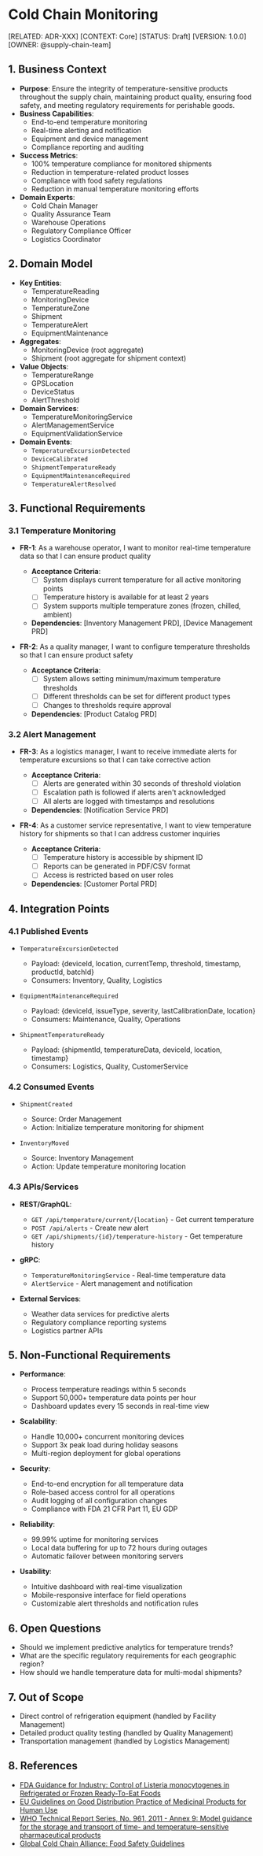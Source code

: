 # Cold Chain Monitoring

[RELATED: ADR-XXX]
[CONTEXT: Core]
[STATUS: Draft]
[VERSION: 1.0.0]
[OWNER: @supply-chain-team]

## 1. Business Context

- **Purpose**: Ensure the integrity of temperature-sensitive products throughout the supply chain, maintaining product quality, ensuring food safety, and meeting regulatory requirements for perishable goods.
- **Business Capabilities**:
  - End-to-end temperature monitoring
  - Real-time alerting and notification
  - Equipment and device management
  - Compliance reporting and auditing
- **Success Metrics**:
  - 100% temperature compliance for monitored shipments
  - Reduction in temperature-related product losses
  - Compliance with food safety regulations
  - Reduction in manual temperature monitoring efforts
- **Domain Experts**:
  - Cold Chain Manager
  - Quality Assurance Team
  - Warehouse Operations
  - Regulatory Compliance Officer
  - Logistics Coordinator

## 2. Domain Model

- **Key Entities**:
  - TemperatureReading
  - MonitoringDevice
  - TemperatureZone
  - Shipment
  - TemperatureAlert
  - EquipmentMaintenance
- **Aggregates**:
  - MonitoringDevice (root aggregate)
  - Shipment (root aggregate for shipment context)
- **Value Objects**:
  - TemperatureRange
  - GPSLocation
  - DeviceStatus
  - AlertThreshold
- **Domain Services**:
  - TemperatureMonitoringService
  - AlertManagementService
  - EquipmentValidationService
- **Domain Events**:
  - `TemperatureExcursionDetected`
  - `DeviceCalibrated`
  - `ShipmentTemperatureReady`
  - `EquipmentMaintenanceRequired`
  - `TemperatureAlertResolved`

## 3. Functional Requirements

### 3.1 Temperature Monitoring

- **FR-1**: As a warehouse operator, I want to monitor real-time temperature data so that I can ensure product quality
  - **Acceptance Criteria**:
    - [ ] System displays current temperature for all active monitoring points
    - [ ] Temperature history is available for at least 2 years
    - [ ] System supports multiple temperature zones (frozen, chilled, ambient)
  - **Dependencies**: [Inventory Management PRD], [Device Management PRD]

- **FR-2**: As a quality manager, I want to configure temperature thresholds so that I can ensure product safety
  - **Acceptance Criteria**:
    - [ ] System allows setting minimum/maximum temperature thresholds
    - [ ] Different thresholds can be set for different product types
    - [ ] Changes to thresholds require approval
  - **Dependencies**: [Product Catalog PRD]

### 3.2 Alert Management

- **FR-3**: As a logistics manager, I want to receive immediate alerts for temperature excursions so that I can take corrective action
  - **Acceptance Criteria**:
    - [ ] Alerts are generated within 30 seconds of threshold violation
    - [ ] Escalation path is followed if alerts aren't acknowledged
    - [ ] All alerts are logged with timestamps and resolutions
  - **Dependencies**: [Notification Service PRD]

- **FR-4**: As a customer service representative, I want to view temperature history for shipments so that I can address customer inquiries
  - **Acceptance Criteria**:
    - [ ] Temperature history is accessible by shipment ID
    - [ ] Reports can be generated in PDF/CSV format
    - [ ] Access is restricted based on user roles
  - **Dependencies**: [Customer Portal PRD]

## 4. Integration Points

### 4.1 Published Events

- `TemperatureExcursionDetected`
  - Payload: {deviceId, location, currentTemp, threshold, timestamp, productId, batchId}
  - Consumers: Inventory, Quality, Logistics

- `EquipmentMaintenanceRequired`
  - Payload: {deviceId, issueType, severity, lastCalibrationDate, location}
  - Consumers: Maintenance, Quality, Operations

- `ShipmentTemperatureReady`
  - Payload: {shipmentId, temperatureData, deviceId, location, timestamp}
  - Consumers: Logistics, Quality, CustomerService

### 4.2 Consumed Events

- `ShipmentCreated`
  - Source: Order Management
  - Action: Initialize temperature monitoring for shipment

- `InventoryMoved`
  - Source: Inventory Management
  - Action: Update temperature monitoring location

### 4.3 APIs/Services

- **REST/GraphQL**:
  - `GET /api/temperature/current/{location}` - Get current temperature
  - `POST /api/alerts` - Create new alert
  - `GET /api/shipments/{id}/temperature-history` - Get temperature history

- **gRPC**:
  - `TemperatureMonitoringService` - Real-time temperature data
  - `AlertService` - Alert management and notification

- **External Services**:
  - Weather data services for predictive alerts
  - Regulatory compliance reporting systems
  - Logistics partner APIs

## 5. Non-Functional Requirements

- **Performance**:
  - Process temperature readings within 5 seconds
  - Support 50,000+ temperature data points per hour
  - Dashboard updates every 15 seconds in real-time view

- **Scalability**:
  - Handle 10,000+ concurrent monitoring devices
  - Support 3x peak load during holiday seasons
  - Multi-region deployment for global operations

- **Security**:
  - End-to-end encryption for all temperature data
  - Role-based access control for all operations
  - Audit logging of all configuration changes
  - Compliance with FDA 21 CFR Part 11, EU GDP

- **Reliability**:
  - 99.99% uptime for monitoring services
  - Local data buffering for up to 72 hours during outages
  - Automatic failover between monitoring servers

- **Usability**:
  - Intuitive dashboard with real-time visualization
  - Mobile-responsive interface for field operations
  - Customizable alert thresholds and notification rules

## 6. Open Questions

- Should we implement predictive analytics for temperature trends?
- What are the specific regulatory requirements for each geographic region?
- How should we handle temperature data for multi-modal shipments?

## 7. Out of Scope

- Direct control of refrigeration equipment (handled by Facility Management)
- Detailed product quality testing (handled by Quality Management)
- Transportation management (handled by Logistics Management)

## 8. References

- [FDA Guidance for Industry: Control of Listeria monocytogenes in Refrigerated or Frozen Ready-To-Eat Foods](https://www.fda.gov/regulatory-information/search-fda-guidance-documents/control-listeria-monocytogenes-refrigerated-or-frozen-ready-eat-foods)
- [EU Guidelines on Good Distribution Practice of Medicinal Products for Human Use](https://ec.europa.eu/health/sites/default/files/files/eudralex/vol-1/2015_c85_01/2015_c85_01_en.pdf)
- [WHO Technical Report Series, No. 961, 2011 - Annex 9: Model guidance for the storage and transport of time- and temperature–sensitive pharmaceutical products](https://www.who.int/medicines/areas/quality_safety/quality_assurance/ModelGuidanceForStorageTransportTRS961Annex9.pdf)
- [Global Cold Chain Alliance: Food Safety Guidelines](https://www.gcca.org/our-work/food-safety/)
